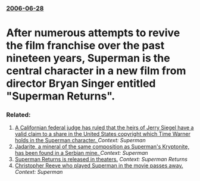 ### [2006-06-28](/news/2006/06/28/index.md)

#  After numerous attempts to revive the film franchise over the past nineteen years, Superman is the central character in a new film from director Bryan Singer entitled "Superman Returns".




### Related:

1. [ A Californian federal judge has ruled that the heirs of Jerry Siegel have a valid claim to a share in the United States copyright which Time Warner holds in the Superman character. ](/news/2008/03/26/a-californian-federal-judge-has-ruled-that-the-heirs-of-jerry-siegel-have-a-valid-claim-to-a-share-in-the-united-states-copyright-which-tim.md) _Context: Superman_
2. [ Jadarite, a mineral of the same composition as Superman's Kryptonite, has been found in a Serbian mine. ](/news/2007/04/24/jadarite-a-mineral-of-the-same-composition-as-superman-s-kryptonite-has-been-found-in-a-serbian-mine.md) _Context: Superman_
3. [ Superman Returns is released in theaters.](/news/2006/06/21/superman-returns-is-released-in-theaters.md) _Context: Superman Returns_
4. [ Christopher Reeve who played Superman in the movie passes away.](/news/2004/10/10/christopher-reeve-who-played-superman-in-the-movie-passes-away.md) _Context: Superman_
